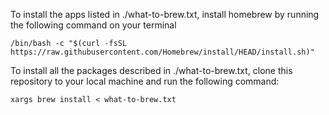 To install the apps listed in ./what-to-brew.txt, install homebrew by running the following command on your terminal

```/bin/bash -c "$(curl -fsSL https://raw.githubusercontent.com/Homebrew/install/HEAD/install.sh)"```

To install all the packages described in ./what-to-brew.txt, clone this repository to your local machine and run the following command:

```xargs brew install < what-to-brew.txt```
